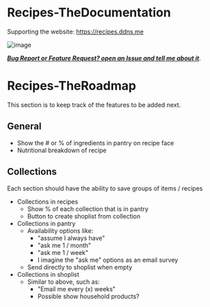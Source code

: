 # Recipes-TheDocumentation

Supporting the website: https://recipes.ddns.me

![image](https://user-images.githubusercontent.com/66855036/114594426-daf9fe00-9c52-11eb-99d0-4154102aeefd.png)


[***Bug Report or Feature Request? open an Issue and tell me about it***](https://github.com/mdkrieg/Recipes-TheApp/issues).

# Recipes-TheRoadmap
This section is to keep track of the features to be added next.
## General
- Show the # or % of ingredients in pantry on recipe face
- Nutritional breakdown of recipe

## Collections
Each section should have the ability to save groups of items / recipes
- Collections in recipes
	- Show % of each collection that is in pantry
	- Button to create shoplist from collection
- Collections in pantry
	- Availability options like:
		- "assume I always have"
		- "ask me 1 / month"
		- "ask me 1 / week"
		- I imagine the "ask me" options as an email survey
	- Send directly to shoplist when empty
- Collections in shoplist
	- Similar to above, such as:
		- "Email me every (x) weeks"
		- Possible show household products?
